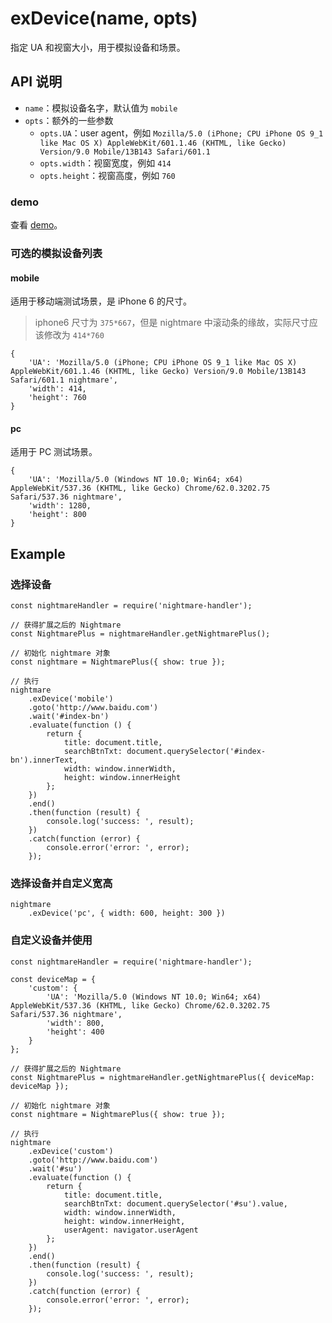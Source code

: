 # exDevice(name, opts)

指定 UA 和视窗大小，用于模拟设备和场景。

## API 说明

- `name`：模拟设备名字，默认值为 `mobile`
- `opts`：额外的一些参数
  - `opts.UA`：user agent，例如 `Mozilla/5.0 (iPhone; CPU iPhone OS 9_1 like Mac OS X) AppleWebKit/601.1.46 (KHTML, like Gecko) Version/9.0 Mobile/13B143 Safari/601.1`
  - `opts.width`：视窗宽度，例如 `414`
  - `opts.height`：视窗高度，例如 `760`

### demo

查看 [demo](../demo/extend-exDevice)。

### 可选的模拟设备列表

#### mobile

适用于移动端测试场景，是 iPhone 6 的尺寸。

> iphone6 尺寸为 `375*667`，但是 nightmare 中滚动条的缘故，实际尺寸应该修改为 `414*760`

```
{
    'UA': 'Mozilla/5.0 (iPhone; CPU iPhone OS 9_1 like Mac OS X) AppleWebKit/601.1.46 (KHTML, like Gecko) Version/9.0 Mobile/13B143 Safari/601.1 nightmare',
    'width': 414,
    'height': 760
}
```

#### pc

适用于 PC 测试场景。

```
{
    'UA': 'Mozilla/5.0 (Windows NT 10.0; Win64; x64) AppleWebKit/537.36 (KHTML, like Gecko) Chrome/62.0.3202.75 Safari/537.36 nightmare',
    'width': 1280,
    'height': 800
}
```

## Example

### 选择设备

```
const nightmareHandler = require('nightmare-handler');

// 获得扩展之后的 Nightmare
const NightmarePlus = nightmareHandler.getNightmarePlus();

// 初始化 nightmare 对象
const nightmare = NightmarePlus({ show: true });

// 执行
nightmare
    .exDevice('mobile')
    .goto('http://www.baidu.com')
    .wait('#index-bn')
    .evaluate(function () {
        return {
            title: document.title,
            searchBtnTxt: document.querySelector('#index-bn').innerText,
            width: window.innerWidth,
            height: window.innerHeight
        };
    })
    .end()
    .then(function (result) {
        console.log('success: ', result);
    })
    .catch(function (error) {
        console.error('error: ', error);
    });
```

### 选择设备并自定义宽高

```
nightmare
    .exDevice('pc', { width: 600, height: 300 })
```


### 自定义设备并使用

```
const nightmareHandler = require('nightmare-handler');

const deviceMap = {
    'custom': {
        'UA': 'Mozilla/5.0 (Windows NT 10.0; Win64; x64) AppleWebKit/537.36 (KHTML, like Gecko) Chrome/62.0.3202.75 Safari/537.36 nightmare',
        'width': 800,
        'height': 400
    }
};

// 获得扩展之后的 Nightmare
const NightmarePlus = nightmareHandler.getNightmarePlus({ deviceMap: deviceMap });

// 初始化 nightmare 对象
const nightmare = NightmarePlus({ show: true });

// 执行
nightmare
    .exDevice('custom')
    .goto('http://www.baidu.com')
    .wait('#su')
    .evaluate(function () {
        return {
            title: document.title,
            searchBtnTxt: document.querySelector('#su').value,
            width: window.innerWidth,
            height: window.innerHeight,
            userAgent: navigator.userAgent
        };
    })
    .end()
    .then(function (result) {
        console.log('success: ', result);
    })
    .catch(function (error) {
        console.error('error: ', error);
    });
```